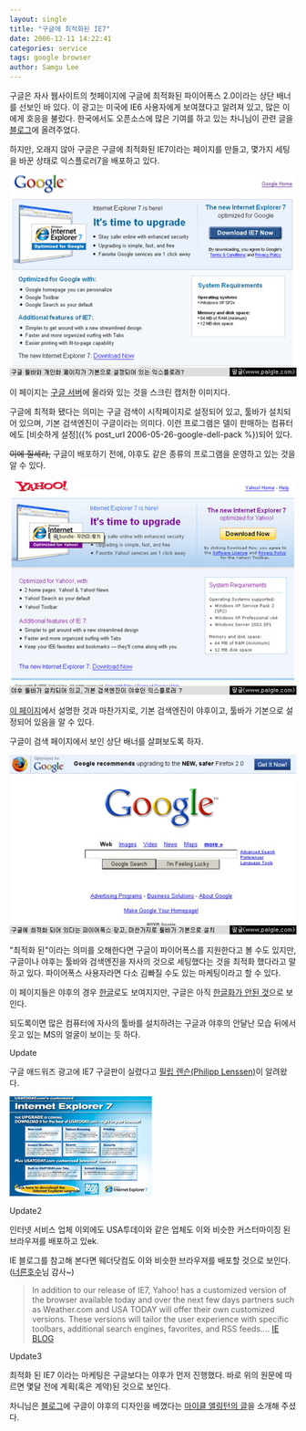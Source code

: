 ```yaml
---
layout: single
title: "구글에 최적화된 IE7"
date: 2006-12-11 14:22:41
categories: service
tags: google browser
author: Samgu Lee
---
```


구글은 자사 웹사이트의 첫페이지에 구글에 최적화된 파이어폭스 2.0이라는 상단 배너를 선보인 바 있다. 이 광고는 미국에 IE6 사용자에게 보여졌다고 알려져 있고, 많은 이에게 호응을 불렀다. 한국에서도 오픈소스에 많은 기여를 하고 있는 차니님이 관련 글을 [블로그](http://channy.tistory.com/105)에 올려주었다.

하지만, 오래지 않아 구글은 구글에 최적화된 IE7이라는 페이지를 만들고, 몇가지 세팅을 바꾼 상태로 익스플로러7을 배포하고 있다.

![구글에 최적화된 익스플로러7](/assets/ie7-for-google.jpg)

이 페이지는 [구글 서버](http://www.google.com/toolbar/ie7/)에 올라와 있는 것을 스크린 캡처한 이미지다.

구글에 최적화 됐다는 의미는 구글 검색이 시작페이지로 설정되어 있고, 툴바가 설치되어 있으며, 기본 검색엔진이 구글이라는 의미다. 이런 프로그램은 델이 판매하는 컴퓨터에도 [비슷하게 설정]({% post_url 2006-05-26-google-dell-pack %})되어 있다.

~~이에 질세라,~~ 구글이 배포하기 전에, 야후도 같은 종류의 프로그램을 운영하고 있는 것을 알 수 있다.

![야후에 최적화된 익스플로러7](/assets/ie7-for-yahoo.jpg)

[이 페이지](http://downloads.yahoo.com/internetexplorer/)에서 설명한 것과 마찬가지로, 기본 검색엔진이 야후이고, 툴바가 기본으로 설정되어 있음을 알 수 있다.

구글이 검색 페이지에서 보인 상단 배너를 살펴보도록 하자.

![구글에 최적화 된 파이어폭스2](/assets/google-homepage-ad-for-toolbar.jpg)

"최적화 된"이라는 의미를 오해한다면 구글이 파이어폭스를 지원한다고 볼 수도 있지만, 구글이나 야후는 툴바와 검색엔진을 자사의 것으로 세팅했다는 것을 최적화 했다라고 말하고 있다. 파이어폭스 사용자라면 다소 김빠질 수도 있는 마케팅이라고 할 수 있다.

이 페이지들은 야후의 경우 [한글](http://kr.downloads.yahoo.com/internetexplorer/)로도 보여지지만, 구글은 아직 [한글화가 안된 것](http://www.google.co.kr/toolbar/ie7/)으로 보인다.

되도록이면 많은 컴퓨터에 자사의 툴바를 설치하려는 구글과 야후의 안달난 모습 뒤에서 웃고 있는 MS의 얼굴이 보이는 듯 하다.

Update

구글 애드워즈 광고에 IE7 구글판이 실렸다고 [필립 렌슨(Philipp Lenssen)](http://blog.outer-court.com/archive/2006-12-11-n30.html)이 알려왔다.

![USA투데이에 커스터마이징 된 IE7](/assets/ie7-for-ustoday.jpg)

Update2

인터넷 서비스 업체 이외에도 USA투데이와 같은 업체도 이와 비슷한 커스터마이징 된 브라우져를 배포하고 있ek.

IE 블로그를 참고해 본다면 웨더닷컴도 이와 비슷한 브라우져를 배포할 것으로 보인다.([너른호수](http://widelake.net/)님 감사~)

> In addition to our release of IE7, Yahoo! has a customized version of the browser available today and over the next few days partners such as Weather.com and USA TODAY will offer their own customized versions. These versions will tailor the user experience with specific toolbars, additional search engines, favorites, and RSS feeds.... [IE BLOG](http://blogs.msdn.com/ie/archive/2006/10/18/internet-explorer-7-for-windows-xp-available-now.aspx)

Update3

최적화 된 IE7 이라는 마케팅은 구글보다는 야후가 먼저 진행했다. 바로 위의 원문에 따르면 몇달 전에 계획(혹은 계약)된 것으로 보인다.

차니님은 [블로그](http://channy.tistory.com/106)에 구글이 야후의 디자인을 베꼈다는 [마이클 앨링턴의 글](http://www.techcrunch.com/2006/12/11/google-copies-ie7-promo-material-from-yahoo/)을 소개해 주셨다.
